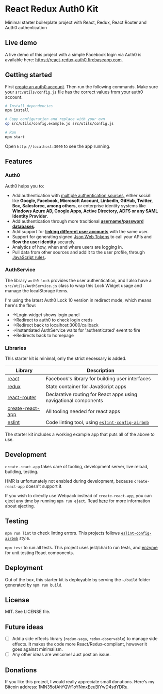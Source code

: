 # React Redux Auth0 Kit

Minimal starter boilerplate project with React, Redux, React Router and Auth0 authentication

## Live demo

A live demo of this project with a simple Facebook login via Auth0 is available here: https://react-redux-auth0.firebaseapp.com.

## Getting started

First [create an auth0 account](https://manage.auth0.com/). Then run the following commands. Make sure your `src/utils/config.js` file has the correct values from your auth0 account.

```bash
# Install dependencies
npm install

# Copy configuration and replace with your own
cp src/utils/config.example.js src/utils/config.js

# Run
npm start
```

Open `http://localhost:3000` to see the app running.

## Features

### Auth0

Auth0 helps you to:

* Add authentication with [multiple authentication sources](https://docs.auth0.com/identityproviders), either social like **Google, Facebook, Microsoft Account, LinkedIn, GitHub, Twitter, Box, Salesforce, among others**, or enterprise identity systems like **Windows Azure AD, Google Apps, Active Directory, ADFS or any SAML Identity Provider**.
* Add authentication through more traditional **[username/password databases](https://docs.auth0.com/mysql-connection-tutorial)**.
* Add support for **[linking different user accounts](https://docs.auth0.com/link-accounts)** with the same user.
* Support for generating signed [Json Web Tokens](https://docs.auth0.com/jwt) to call your APIs and **flow the user identity** securely.
* Analytics of how, when and where users are logging in.
* Pull data from other sources and add it to the user profile, through [JavaScript rules](https://docs.auth0.com/rules).

### AuthService

The library `auth0-lock` provides the user authentication, and I also have a `src/utils/AuthService.js` class to wrap this Lock Widget usage and manage the localStorage items.

I'm using the latest Auth0 Lock 10 version in redirect mode, which means here's the flow:
* ->Login widget shows login panel
* ->Redirect to auth0 to check login creds
* ->Redirect back to localhost:3000/callback
* ->Instantiated AuthService waits for 'authenticated' event to fire
* ->Redirects back to homepage

### Libraries

This starter kit is minimal, only the strict necessary is added.

| Library | Description |
|---------|-------------|
| [react](https://github.com/facebook/react) | Facebook's library for building user interfaces |
| [redux](https://github.com/rackt/redux) | State container for JavaScript apps |
| [react-router](https://github.com/rackt/react-router) | Declarative routing for React apps using navigational components |
| [create-react-app](https://github.com/facebookincubator/create-react-app) | All tooling needed for react apps |
| [eslint](http://eslint.org) | Code linting tool, using [`eslint-config-airbnb`](https://www.npmjs.com/package/eslint-config-airbnb) |

The starter kit includes a working example app that puts all of the above to use.

## Development

`create-react-app` takes care of tooling, development server, live reload, building, testing.

HMR is unfortunately not enabled during development, because `create-react-app` doesn't support it.

If you wish to directly use Webpack instead of `create-react-app`, you can eject any time by running `npm run eject`. Read [here](https://github.com/facebookincubator/create-react-app#converting-to-a-custom-setup) for more information about ejecting.

## Testing

`npm run lint` to check linting errors. This projects follows [`eslint-config-airbnb`](https://www.npmjs.com/package/eslint-config-airbnb) style.

`npm test` to run all tests. This project uses jest/chai to run tests, and [enzyme](https://github.com/airbnb/enzyme) for unit testing React components.

## Deployment

Out of the box, this starter kit is deployable by serving the `~/build` folder generated by `npm run build`.

## License

MIT. See LICENSE file.

## Future ideas

- [ ] Add a side effects library (`redux-saga`, `redux-observable`) to manage side effects. It makes the code more React/Redux-compliant, however it goes against minimalism.
- [ ] Any other ideas are welcome! Just post an issue.

## Donations

If you like this project, I would really appreciate small donations. Here's my Bitcoin address: 1MN35ofAhYQVf1oYNmxEeuBiYwD4sdYDRu.
